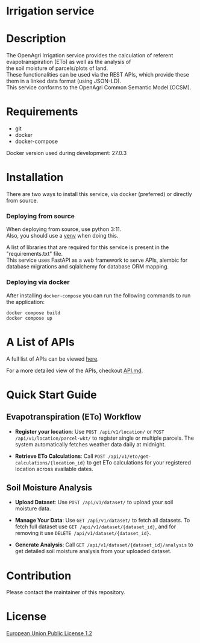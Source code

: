 # Irrigation service

# Description

The OpenAgri Irrigation service provides the calculation of referent evapotranspiration (ETo) as well as the analysis of \
the soil moisture of parcels/plots of land. \
These functionalities can be used via the REST APIs, which provide these them in a linked data format (using JSON-LD). \
This service conforms to the OpenAgri Common Semantic Model (OCSM).

# Requirements

<ul>
    <li>git</li>
    <li>docker</li>
    <li>docker-compose</li>
</ul>

Docker version used during development: 27.0.3

# Installation

There are two ways to install this service, via docker (preferred) or directly from source.

<h3> Deploying from source </h3>

When deploying from source, use python 3:11.\
Also, you should use a [venv](https://peps.python.org/pep-0405/) when doing this.

A list of libraries that are required for this service is present in the "requirements.txt" file.\
This service uses FastAPI as a web framework to serve APIs, alembic for database migrations and sqlalchemy for database ORM mapping.

<h3> Deploying via docker </h3>

After installing <code>docker-compose</code> you can run the following commands to run the application:

```
docker compose build
docker compose up
```

# A List of APIs
A full list of APIs can be viewed [here](https://editor-next.swagger.io/?url=https://gist.githubusercontent.com/vlf-stefan-drobic/bf78e620b5a9c5ea22498fd26edb70e5/raw/b0133afe634660791da12af93d251658e08e834f/gistfile1.txt).

For a more detailed view of the APIs, checkout [API.md](API.md).

# Quick Start Guide

## Evapotranspiration (ETo) Workflow

 - **Register your location**: Use `POST /api/v1/location/` or `POST /api/v1/location/parcel-wkt/` to register single or multiple parcels. The system automatically fetches weather data daily at midnight.

 - **Retrieve ETo Calculations**: Call `POST /api/v1/eto/get-calculations/{location_id}` to get ETo calculations for your registered location across available dates. 


## Soil Moisture Analysis

 - **Upload Dataset**: Use `POST /api/v1/dataset/` to upload your soil moisture data.

 - **Manage Your Data**: Use `GET /api/v1/dataset/` to fetch all datasets. To fetch full dataset use `GET /api/v1/dataset/{dataset_id}`, and for removing it use `DELETE /api/v1/dataset/{dataset_id}`.

 - **Generate Analysis**: Call `GET /api/v1/dataset/{dataset_id}/analysis` to get detailed soil moisture analysis from your uploaded dataset. 


# Contribution
Please contact the maintainer of this repository.

# License
[European Union Public License 1.2](https://github.com/openagri-eu/irrigation-management/blob/main/LICENSE)
